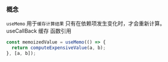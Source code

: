 ### 概念

`useMemo` 用于`缓存计算结果` 只有在依赖项发生变化时，才会重新计算。
useCallBack 缓存 函数引用
```js
const memoizedValue = useMemo(() => {
  return computeExpensiveValue(a, b);
}, [a, b]);
```
